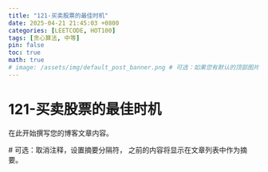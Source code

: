 ```yaml
---
title: "121-买卖股票的最佳时机"
date: 2025-04-21 21:45:03 +0800
categories: [LEETCODE, HOT100]
tags: [贪心算法, 中等]
pin: false
toc: true
math: true
# image: /assets/img/default_post_banner.png # 可选：如果您有默认的顶部图片，取消注释并修改路径
---
```


# 121-买卖股票的最佳时机

在此开始撰写您的博客文章内容。

<!--more--> # 可选：取消注释，设置摘要分隔符，<!--more--> 之前的内容将显示在文章列表中作为摘要。

